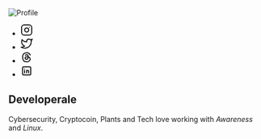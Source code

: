 <!DOCTYPE html>
<html lang="en">
    <head>
        <meta charset="utf-8">
        <title>Cards</title>
        <meta name="viewport" content="width=device-width, initial-scale=1.0">
        <link rel="preconnect" href="https://fonts.googleapis.com">
        <link rel="preconnect" href="https://fonts.gstatic.com" crossorigin>
        <link
            href="https://fonts.googleapis.com/css2?family=Red+Hat+Display:wght@500&display=swap"
            rel="stylesheet"
        >
        <link rel="stylesheet" href="style.css">
    </head>
    <body> 
        <div class="container">       
            <div class="profile-wrapper">
                <div class="profile">
                    <div class="profile-image">
                        <img
                            src="assets/teste.jpg"
                            alt="Profile"
                        >
                    </div>
                    <ul class="social-icons">
                        <li>
                            <a href="#instagram" title="Instagram">
                                <svg xmlns="http://www.w3.org/2000/svg" width="24" height="24"
                                     viewBox="0 0 24 24" fill="none" stroke="currentColor" stroke-width="2" 
                                     stroke-linecap="round" stroke-linejoin="round"
                                >
                                    <rect x="2" y="2" width="20" height="20" rx="5" ry="5"></rect>
                                    <path d="M16 11.37A4 4 0 1 1 12.63 8 4 4 0 0 1 16 11.37z"></path>
                                    <line x1="17.5" y1="6.5" x2="17.51" y2="6.5"></line>
                                </svg>
                            </a>
                        </li>
                        <li>
                            <a href="#twitter" title="Twitter">
                                <svg xmlns="http://www.w3.org/2000/svg" width="24" height="24" 
                                     viewBox="0 0 24 24" fill="none" stroke="currentColor" stroke-width="2" 
                                     stroke-linecap="round" stroke-linejoin="round" class="feather feather-twitter"
                                >
                                    <path d="M23 3a10.9 10.9 0 0 1-3.14 1.53 4.48 4.48 0 0 0-7.86 3v1A10.66 
                                            10.66 0 0 1 3 4s-4 9 5 13a11.64 11.64 0 0 1-7 2c9 5 20 0 20-11.5a4.5
                                            4.5 0 0 0-.08-.83A7.72 7.72 0 0 0 23 3z"
                                    >
                                    </path>
                                </svg>
                            </a>
                        </li>
                        <li>
                            <a href="#threads" title="Threads">
                                <svg xmlns="http://www.w3.org/2000/svg" width="24" height="24"
                                     viewBox="0 0 24 24" stroke-width="2" stroke="currentColor" 
                                     fill="none" stroke-linecap="round" stroke-linejoin="round"
                                >
                                    <path stroke="none" d="M0 0h24v24H0z" fill="none"></path>
                                    <path d="M19 7.5c-1.333 -3 -3.667 -4.5 -7 -4.5c-5 0 -8 2.5 -8 9s3.5 9 8 9s7 -3 7
                                            -5s-1 -5 -7 -5c-2.5 0 -3 1.25 -3 2.5c0 1.5 1 2.5 2.5 2.5c2.5 0 3.5 -1.5 
                                            3.5 -5s-2 -4 -3 -4s-1.833 .333 -2.5 1"
                                    >
                                    </path>
                                 </svg>
                            </a>
                        </li>
                        <li>
                            <a href="#linkedin" title="Linkedin">
                                <svg xmlns="http://www.w3.org/2000/svg" width="24" height="24" 
                                     viewBox="0 0 24 24" stroke-width="2" stroke="currentColor"
                                     fill="none" stroke-linecap="round" stroke-linejoin="round"
                                >
                                    <path stroke="none" d="M0 0h24v24H0z" fill="none"></path>
                                    <path d="M4 4m0 2a2 2 0 0 1 2 -2h12a2 2 0 0 1 2 2v12a2 2 0 0 1 -2 2h-12a2 
                                             2 0 0 1 -2 -2z">
                                    </path>
                                    <path d="M8 11l0 5"></path>
                                    <path d="M8 8l0 .01"></path>
                                    <path d="M12 16l0 -5"></path>
                                    <path d="M16 16v-3a2 2 0 0 0 -4 0"></path>
                                 </svg>
                            </a>
                        </li>
                    </ul>
                    <div class="profile-name">
                        <h2>Developerale</h2>
                        <div class="profile-bio">
                            Cybersecurity, Cryptocoin, Plants and Tech
                            love working with <em>Awareness</em> and <em>Linux</em>.
                        </div>
                    </div>
                </div>
            </div>
        </div>
    </body>
</html>
